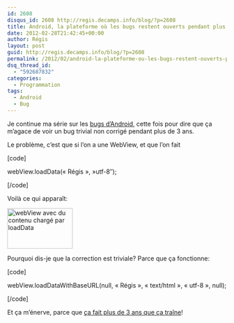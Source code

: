 ```yaml
---
id: 2608
disqus_id: 2608 http://regis.decamps.info/blog/?p=2608
title: Android, la plateforme où les bugs restent ouverts pendant plus de 3 ans
date: 2012-02-28T21:42:45+00:00
author: Régis
layout: post
guid: http://regis.decamps.info/blog/?p=2608
permalink: /2012/02/android-la-plateforme-ou-les-bugs-restent-ouverts-pendant-plus-de-3-ans/
dsq_thread_id:
  - "592687832"
categories:
  - Programmation
tags:
  - Android
  - Bug
---
```

Je continue ma série sur les [bugs d’Android](http://regis.decamps.info/blog/tag/android+bug/), cette fois pour dire que ça m’agace de voir un bug trivial non corrigé pendant plus de 3 ans.
  
<!--more-->


  
Le problème, c’est que si l’on a une WebView, et que l’on fait
  
[code]
  
webView.loadData(« Régis », »utf-8&Prime;);
  
[/code]

Voilà ce qui apparaît:
  
<img src="http://regis.decamps.info/blog/wp-content/uploads/2012/02/Capture-d’écran-2012-02-28-à-21.38.37-150x93.png" alt="webView avec du contenu chargé par loadData" width="150" height="93" />

Pourquoi dis-je que la correction est triviale? Parce que ça fonctionne:
  
[code]
  
webView.loadDataWithBaseURL(null, « Régis », « text/html », « utf-8 », null);
  
[/code]

Et ça m’énerve, parce que [ça fait plus de 3 ans que ça traîne](http://code.google.com/p/android/issues/detail?id=1958 "Android issue 1958")!
